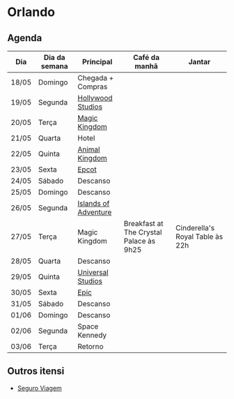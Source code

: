 # Orlando

## Agenda

| Dia   | Dia da semana | Principal                                           | Café da manhã                           | Jantar                          |
| ----- | ------------- | --------------------------------------------------- | --------------------------------------- | ------------------------------- |
| 18/05 | Domingo       | Chegada + Compras                                   |                                         |                                 |
| 19/05 | Segunda       | [Hollywood Studios](./Hollywood%20Studios.md)       |                                         |                                 |
| 20/05 | Terça         | [Magic Kingdom](./Magic%20Kingdom.md)               |                                         |                                 |
| 21/05 | Quarta        | Hotel                                               |                                         |                                 |
| 22/05 | Quinta        | [Animal Kingdom](./Animal%20Kingdom.md)             |                                         |                                 |
| 23/05 | Sexta         | [Epcot](./Epcot.md)                                 |                                         |                                 |
| 24/05 | Sábado        | Descanso                                            |                                         |                                 |
| 25/05 | Domingo       | Descanso                                            |                                         |                                 |
| 26/05 | Segunda       | [Islands of Adventure](Islands%20of%20Adventure.md) |                                         |                                 |
| 27/05 | Terça         | Magic Kingdom                                       | Breakfast at The Crystal Palace às 9h25 | Cinderella's Royal Table às 22h |
| 28/05 | Quarta        | Descanso                                            |                                         |                                 |
| 29/05 | Quinta        | [Universal Studios](./Universal%20Studios.md)       |                                         |                                 |
| 30/05 | Sexta         | [Epic](./Epic.md)                                   |                                         |                                 |
| 31/05 | Sábado        | Descanso                                            |                                         |                                 |
| 01/06 | Domingo       | Descanso                                            |                                         |                                 |
| 02/06 | Segunda       | Space Kennedy                                       |                                         |                                 |
| 03/06 | Terça         | Retorno                                             |                                         |                                 |

## Outros itensi

- [Seguro Viagem](./Seguro%20Viagem.md)
